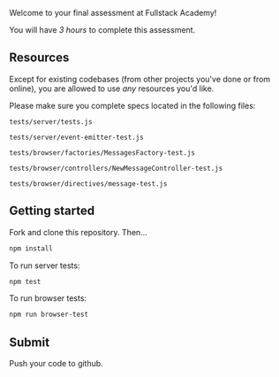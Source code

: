 Welcome to your final assessment at Fullstack Academy!

You will have *3 hours* to complete this assessment.

## Resources

Except for existing codebases (from other projects you've done or from online), you are allowed to use *any* resources you'd like.

Please make sure you complete specs located in the following files:

`tests/server/tests.js`

`tests/server/event-emitter-test.js`

`tests/browser/factories/MessagesFactory-test.js`

`tests/browser/controllers/NewMessageController-test.js`

`tests/browser/directives/message-test.js`

## Getting started

Fork and clone this repository. Then...

```bash
npm install
```

To run server tests:

```bash
npm test
```

To run browser tests:

```bash
npm run browser-test
```

## Submit

Push your code to github.

